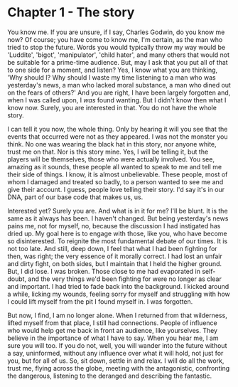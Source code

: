 
# Chapter 1 - The story

<!-- Editing:
    The style is clunky. Make him more friendly
Storyline:
    - [Day zero (D0)] *The Interview*, when Godwin is undone 
    - [Day zero] ALIGNMENT [sally day 550, Lia day 600]
    - [D0 + 40] *The Wilderness*
    - [D0 + 70] *The Plan* - this section, in summary
    - [D0 + 300] Completes interviews with those concerned
    - [D0 + 360] Sally recovers ALIGNMENT (Sally day 1000)
    - [D0 + 400] Completes the Writing
    - [D0 + 450] Publishes, including the *epilogue*

-->

You know me. If you are unsure, if I say, Charles Godwin, do you know me now? Of course; you have come to know me, I'm certain, as the man who tried to stop the future. Words you would typically throw my way would be 'Luddite', 'bigot', 'manipulator', 'child hater', and many others that would not be suitable for a prime-time audience. But, may I ask that you put all of that to one side for a moment, and listen? Yes, I know what you are thinking, 'Why should I? Why should I waste my time listening to a man who was yesterday's news, a man who lacked moral substance, a man who dined out on the fears of others?' And you are right, I have been largely forgotten and, when I was called upon, I *was* found wanting. But I didn't know then what I know now. Surely, you are interested in that. You do not have the whole story.

I can tell it you now, the whole thing. Only by hearing it will you see that the events that occurred were not as they appeared. I was not the monster you think. No one was wearing the black hat in this story, nor anyone white, trust me on that. Nor is this story mine. Yes, I will be telling it, but the players will be themselves, those who were actually involved. You see, amazing as it sounds, these people all wanted to speak to me and tell me their side of things. I know, it is almost unbelievable. These people, most of whom I damaged and treated so badly, to a person wanted to see me and give their account. I guess, people love telling their story. I'd say it's in our DNA, part of our base code that makes us, us.

Interested yet? Surely you are. And what is in it for me? I'll be blunt. It is the same as it always has been. I haven't changed. But being yesterday's news pains me, not for myself, no, because the discussion I had instigated has dried up. My goal here is to engage with those, like you, who have become so disinterested. To reignite the most fundamental debate of our times. It is not too late. And still, deep down, I feel that what I had been fighting for then, was right; the very essence of it morally correct. I had lost an unfair and dirty fight, on both sides, but I maintain that I held the higher ground. But, I did lose. I was broken. Those close to me had evaporated in self-doubt, and the very things we'd been fighting for were no longer as clear and important. I had tried to fade back into the background. I kicked around a while, licking my wounds, feeling sorry for myself and struggling with how I could lift myself from the pit I found myself in. I was forgotten.

But now, I find, I am no longer alone. When I returned from that wilderness, lifted myself from that place, I still had connections. People of influence who would help get me back in front an audience, like yourselves. They believe in the importance of what I have to say. When you hear me, I am sure you will too. If you do not, well, you will wander into the future without a say, uninformed, without any influence over what it will hold, not just for you, but for all of us. So, sit down, settle in and relax. I will do all the work, trust me, flying across the globe, meeting with the antagonistic, confronting the dangerous, listening to the deranged and describing the fantastic.
